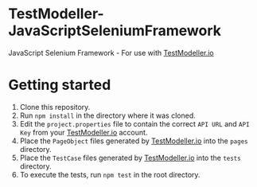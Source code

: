# TestModeller-JavaScriptSeleniumFramework
JavaScript Selenium Framework - For use with [TestModeller.io](http://www.testmodeller.io)

# Getting started
1. Clone this repository.
2. Run `npm install` in the directory where it was cloned.
3. Edit the `project.properties` file to contain the correct `API URL` and `API Key` from your [TestModeller.io](http://www.testmodeller.io)  account.
4. Place the `PageObject` files generated by [TestModeller.io](http://www.testmodeller.io) into the `pages` directory.
5. Place the `TestCase` files generated by [TestModeller.io](http://www.testmodeller.io) into the `tests` directory.
6. To execute the tests, run `npm test` in the root directory.

